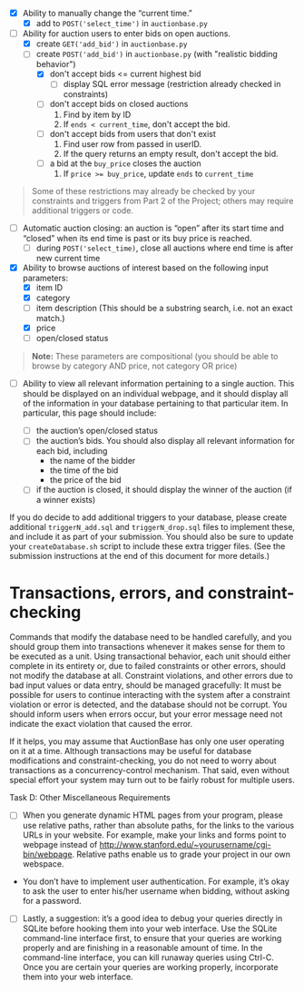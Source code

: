 - [x] Ability to manually change the “current time.”
	- [x] add to `POST('select_time')` in `auctionbase.py`

- [ ] Ability for auction users to enter bids on open auctions.
	- [x] create `GET('add_bid')` in `auctionbase.py`
	- [ ] create `POST('add_bid')` in `auctionbase.py` (with "realistic bidding behavior")
		- [x] don't accept bids <= current highest bid
			- [ ] display SQL error message (restriction already checked in constraints)
		- [ ] don't accept bids on closed auctions
			1. Find by item by ID
			2. If `ends < current_time`, don't accept the bid.
		- [ ] don't accept bids from users that don't exist
			1. Find user row from passed in userID.
			2. If the query returns an empty result, don't accept the bid.
		- [ ] a bid at the `buy_price` closes the auction
			1. If `price >= buy_price`, update `ends` to `current_time`

> Some of these restrictions may already be checked by your constraints and triggers from Part 2 of the Project; others may require additional triggers or code.

- [ ] Automatic auction closing: an auction is “open” after its start time and “closed” when its end time is past or its buy price is reached.
	- [ ] during `POST('select_time)`, close all auctions where end time is after new current time

- [x] Ability to browse auctions of interest based on the following input parameters:
	- [x] item ID
	- [x] category
	- [ ] item description (This should be a substring search, i.e. not an exact match.)
	- [x] price
	- [ ] open/closed status

> **Note:** These parameters are compositional (you should be able to browse by category AND price, not category OR price)

- [ ] Ability to view all relevant information pertaining to a single auction. This should be displayed on an individual webpage, and it should display all of the information in your database pertaining to that particular item. In particular, this page should include:

	- [ ] the auction’s open/closed status
	- [ ] the auction’s bids. You should also display all relevant information for each bid, including
		- the name of the bidder
		- the time of the bid
		- the price of the bid
	- [ ] if the auction is closed, it should display the winner of the auction (if a winner exists)

If you do decide to add additional triggers to your database, please create additional `triggerN_add.sql` and `triggerN_drop.sql` files to implement these, and include it as part of your submission. You should also be sure to update your `createDatabase.sh` script to include these extra trigger files. (See the submission instructions at the end of this document for more details.)

# Transactions, errors, and constraint-checking
Commands that modify the database need to be handled carefully, and you should group them into transactions whenever it makes sense for them to be executed as a unit. Using transactional behavior, each unit should either complete in its entirety or, due to failed constraints or other errors, should not modify the database at all. Constraint violations, and other errors due to bad input values or data entry, should be managed gracefully: It must be possible for users to continue interacting with the system after a constraint violation or error is detected, and the database should not be corrupt. You should inform users when errors occur, but your error message need not indicate the exact violation that caused the error.

If it helps, you may assume that AuctionBase has only one user operating on it at a time. Although transactions may be useful for database modifications and constraint-checking, you do not need to worry about transactions as a concurrency-control mechanism. That said, even without special effort your system may turn out to be fairly robust for multiple users.

Task D: Other Miscellaneous Requirements
- [ ] When you generate dynamic HTML pages from your program, please use relative paths, rather than absolute paths, for the links to the various URLs in your website. For example, make your links and forms point to webpage instead of http://www.stanford.edu/~yourusername/cgi-bin/webpage. Relative paths enable us to grade your project in our own webspace.

- You don’t have to implement user authentication. For example, it’s okay to ask the user to enter his/her username when bidding, without asking for a password.

- [ ] Lastly, a suggestion: it’s a good idea to debug your queries directly in SQLite before hooking them into your web interface. Use the SQLite command-line interface first, to ensure that your queries are working properly and are finishing in a reasonable amount of time. In the command-line interface, you can kill runaway queries using Ctrl-C. Once you are certain your queries are working properly, incorporate them into your web interface.